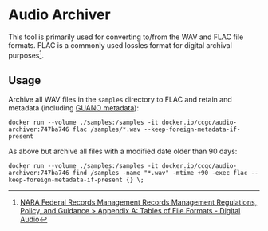 # Audio Archiver

This tool is primarily used for converting to/from the WAV and FLAC file formats.  FLAC is a commonly used lossles format for digital archival purposes[^1].

[^1]: [NARA Federal Records Management Records Management Regulations, Policy, and Guidance > Appendix A: Tables of File Formats - Digital Audio](https://www.archives.gov/records-mgmt/policy/transfer-guidance-tables.html#digitalaudio)

## Usage

Archive all WAV files in the `samples` directory to FLAC and retain and metadata (including [GUANO metadata](https://github.com/riggsd/guano-spec)):

```shell
docker run --volume ./samples:/samples -it docker.io/ccgc/audio-archiver:747ba746 flac /samples/*.wav --keep-foreign-metadata-if-present
```

As above but archive all files with a modified date older than 90 days:

```shell
docker run --volume ./samples:/samples -it docker.io/ccgc/audio-archiver:747ba746 find /samples -name "*.wav" -mtime +90 -exec flac --keep-foreign-metadata-if-present {} \;
```
